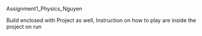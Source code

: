 Assignment1_Physics_Nguyen

Build enclosed with Project as well,
Instruction on how to play are inside the project on run

